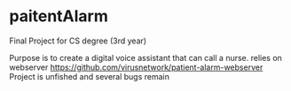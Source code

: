 # paitentAlarm

Final Project for CS degree (3rd year)

Purpose is to create a digital voice assistant that can call a nurse.
relies on webserver https://github.com/virusnetwork/patient-alarm-webserver
Project is unfished and several bugs remain
